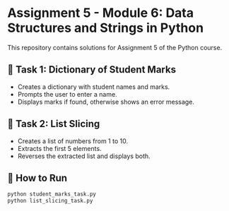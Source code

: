 # Assignment 5 - Module 6: Data Structures and Strings in Python

This repository contains solutions for Assignment 5 of the Python course.

## 📌 Task 1: Dictionary of Student Marks
- Creates a dictionary with student names and marks.
- Prompts the user to enter a name.
- Displays marks if found, otherwise shows an error message.

## 📌 Task 2: List Slicing
- Creates a list of numbers from 1 to 10.
- Extracts the first 5 elements.
- Reverses the extracted list and displays both.

## 🧪 How to Run
```bash
python student_marks_task.py
python list_slicing_task.py
